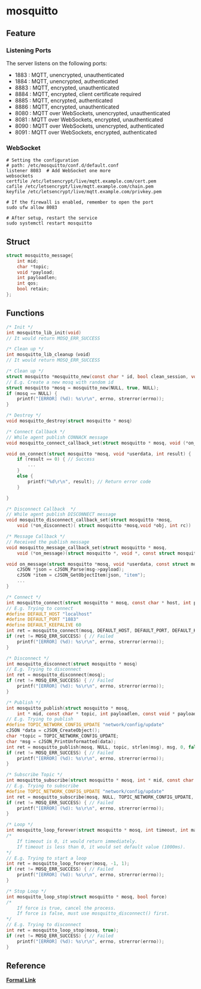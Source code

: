 <link rel="stylesheet" type="text/css" href="styles.css">

# mosquitto

## Feature
### Listening Ports
The server listens on the following ports:
- 1883 : MQTT, unencrypted, unauthenticated 
- 1884 : MQTT, unencrypted, authenticated 
- 8883 : MQTT, encrypted, unauthenticated 
- 8884 : MQTT, encrypted, client certificate required 
- 8885 : MQTT, encrypted, authenticated 
- 8886 : MQTT, encrypted, unauthenticated 
- 8080 : MQTT over WebSockets, unencrypted, unauthenticated 
- 8081 : MQTT over WebSockets, encrypted, unauthenticated 
- 8090 : MQTT over WebSockets, unencrypted, authenticated 
- 8091 : MQTT over WebSockets, encrypted, authenticated

### WebSocket
``` Shell
# Setting the configuration
# path: /etc/mosquitto/conf.d/default.conf
listener 8083  # Add WebSocket one more
websockets
certfile /etc/letsencrypt/live/mqtt.example.com/cert.pem
cafile /etc/letsencrypt/live/mqtt.example.com/chain.pem
keyfile /etc/letsencrypt/live/mqtt.example.com/privkey.pem

# If the firewall is enabled, remember to open the port
sudo ufw allow 8083

# After setup, restart the service
sudo systemctl restart mosquitto
```


## Struct
``` C
struct mosquitto_message{
	int mid;
	char *topic;
	void *payload;
	int payloadlen;
	int qos;
	bool retain;
};
```

## Functions
``` C
/* Init */
int mosquitto_lib_init(void)
// It would return MOSQ_ERR_SUCCESS 

/* Clean up */
int mosquitto_lib_cleanup（void）
// It would return MOSQ_ERR_SUCCESS 

/* Clean up */
struct mosquitto *mosquitto_new(const char * id, bool clean_session, void * obj)
// E.g. Create a new mosq with random id
struct mosquitto *mosq = mosquitto_new(NULL, true, NULL);
if (mosq == NULL) {
    printf("[ERROR] (%d): %s\r\n", errno, strerror(errno));
}

/* Destroy */
void mosquitto_destroy(struct mosquitto * mosq)

/* Connect Callback */
// While agent publish CONNACK message
void mosquitto_connect_callback_set(struct mosquitto * mosq, void (*on_connect)(struct mosquitto *mosq, void *obj, int rc))

void on_connect(struct mosquitto *mosq, void *userdata, int result) {
    if (result == 0) { // Success
        ...
    }
    else {
        printf("%d\r\n", result); // Return error code
    }

}

/* Disconnect Callback  */
// While agent publish DISCONNECT message
void mosquitto_disconnect_callback_set(struct mosquitto *mosq,
    void (*on_disconnect)( struct mosquitto *mosq,void *obj, int rc))

/* Message Callback */
// Received the publish message
void mosquitto_message_callback_set(struct mosquitto * mosq, 
    void (*on_message)(struct mosquitto *, void *, const struct mosquitto_message *))

void on_message(struct mosquitto *mosq, void *userdata, const struct mosquitto_message *msg) {
    cJSON *json = cJSON_Parse(msg->payload);
    cJSON *item = cJSON_GetObjectItem(json, "item");
    ...
}

/* Connect */
int mosquitto_connect(struct mosquitto * mosq, const char * host, int port, int keepalive)
// E.g. Trying to connect
#define DEFAULT_HOST "localhost"
#define DEFAULT_PORT "1883"
#define DEFAULT_KEEPALIVE 60
int ret = mosquitto_connect(mosq, DEFAULT_HOST, DEFAULT_PORT, DEFAULT_KEEPALIVE);
if (ret != MOSQ_ERR_SUCCESS) { // Failed
    printf("[ERROR] (%d): %s\r\n", errno, strerror(errno));
}

/* Disconnect */
int mosquitto_disconnect(struct mosquitto * mosq)
// E.g. Trying to disconnect
int ret = mosquitto_disconnect(mosq);
if (ret != MOSQ_ERR_SUCCESS) { // Failed
    printf("[ERROR] (%d): %s\r\n", errno, strerror(errno));
}

/* Publish */
int mosquitto_publish(struct mosquitto * mosq, 
    int * mid, const char * topic, int payloadlen, const void * payload, int qos, bool retain)
// E.g. Trying to publish
#define TOPIC_NETWORK_CONFIG_UPDATE "network/config/update"
cJSON *data = cJSON_CreateObject();
char *topic = TOPIC_NETWORK_CONFIG_UPDATE;
char *msg = cJSON_PrintUnformatted(data);
int ret = mosquitto_publish(mosq, NULL, topic, strlen(msg), msg, 0, false);
if (ret != MOSQ_ERR_SUCCESS) { // Failed
    printf("[ERROR] (%d): %s\r\n", errno, strerror(errno));
}

/* Subscribe Topic */
int mosquitto_subscribe(struct mosquitto * mosq, int * mid, const char * sub, int qos)
// E.g. Trying to subscribe
#define TOPIC_NETWORK_CONFIG_UPDATE "network/config/update"
int ret = mosquitto_subscribe(mosq, NULL, TOPIC_NETWORK_CONFIG_UPDATE, 0);
if (ret != MOSQ_ERR_SUCCESS) { // Failed
    printf("[ERROR] (%d): %s\r\n", errno, strerror(errno));
}

/* Loop */
int mosquitto_loop_forever(struct mosquitto * mosq, int timeout, int max_packets)
/* 
    If timeout is 0, it would return immediately.
    If timeout is less than 0, it would set default value (1000ms).
*/
// E.g. Trying to start a loop
int ret = mosquitto_loop_forever(mosq, -1, 1);
if (ret != MOSQ_ERR_SUCCESS) { // Failed
    printf("[ERROR] (%d): %s\r\n", errno, strerror(errno));
}

/* Stop Loop */
int mosquitto_loop_stop(struct mosquitto * mosq, bool force)
/*
    If force is true, cancel the process.
    If force is false, must use mosquitto_disconnect() first.
*/
// E.g. Trying to disconnect
int ret = mosquitto_loop_stop(mosq, true);
if (ret != MOSQ_ERR_SUCCESS) { // Failed
    printf("[ERROR] (%d): %s\r\n", errno, strerror(errno));
}

```


## Reference
[**Formal Link**]("https://mosquitto.org/api/files/mosquitto-h.html")